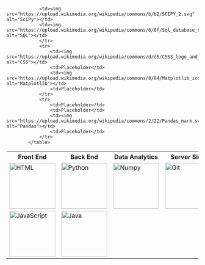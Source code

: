 <!DOCTYPE html>
<!-- Profile for github-->
<html lang="en">
  <table>
    <style> img {height: 120px; width: 120px;} </style>
      <tr>
        <th>Front End</th>
        <th>Back End</th>
        <th>Data Analytics</th>
        <th>Server Side</th>
      </tr>
      <tr>
        <td><img src="https://upload.wikimedia.org/wikipedia/commons/thumb/8/82/Devicon-html5-plain.svg/800px-Devicon-html5-plain.svg.png" alt="HTML"></td>
        <td><img src="https://s3.dualstack.us-east-2.amazonaws.com/pythondotorg-assets/media/community/logos/python-logo-only.png" alt="Python"></td>
        <td><img src="https://www.freedownloadlogo.com/logos/n/numpy.svg" alt="Numpy"></td>
        <td><img src="https://upload.wikimedia.org/wikipedia/commons/e/e0/Git-logo.svg" alt="Git"></td>
       </tr>
                <tr>
                <td><img src="https://upload.wikimedia.org/wikipedia/commons/thumb/9/99/Unofficial_JavaScript_logo_2.svg/1024px-Unofficial_JavaScript_logo_2.svg.png" alt="JavaScript" ></td>
                <td><img src="https://upload.wikimedia.org/wikipedia/ru/3/39/Java_logo.svg" alt="Java" ></td>
                
                <td><img src="https://upload.wikimedia.org/wikipedia/commons/b/b2/SCIPY_2.svg" alt="SciPy"></td>
                <td><img src="https://upload.wikimedia.org/wikipedia/commons/6/6f/Sql_database_shortcut_icon.png" alt="SQL"></td>
                </tr>
                <tr>
                    <td><img src="https://upload.wikimedia.org/wikipedia/commons/d/d5/CSS3_logo_and_wordmark.svg" alt="CSS"></td>
                    <td>Placeholder</td>
                    <td><img src="https://upload.wikimedia.org/wikipedia/commons/8/84/Matplotlib_icon.svg" alt="Matplotlib"></td>
                    <td>Placeholder</td>
                </tr>
                <tr>
                    <td>Placeholder</td>
                    <td>Placeholder</td>
                    <td><img src="https://upload.wikimedia.org/wikipedia/commons/2/22/Pandas_mark.svg" alt="Pandas"></td>
                    <td>Placeholder</td>
                </tr>
            </table>
</html>
